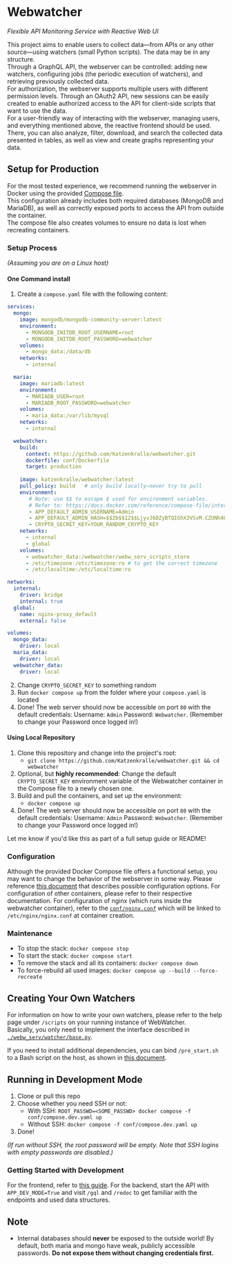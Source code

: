 # Webwatcher  
_Flexible API Monitoring Service with Reactive Web UI_

This project aims to enable users to collect data—from APIs or any other source—using watchers (small Python scripts). The data may be in any structure.  
Through a GraphQL API, the webserver can be controlled: adding new watchers, configuring jobs (the periodic execution of watchers), and retrieving previously collected data.  
For authorization, the webserver supports multiple users with different permission levels. Through an OAuth2 API, new sessions can be easily created to enable authorized access to the API for client-side scripts that want to use the data.  
For a user-friendly way of interacting with the webserver, managing users, and everything mentioned above, the reactive frontend should be used.  
There, you can also analyze, filter, download, and search the collected data presented in tables, as well as view and create graphs representing your data.

## Setup for Production  
For the most tested experience, we recommend running the webserver in Docker using the provided [Compose file](./compose.yaml).  
This configuration already includes both required databases (MongoDB and MariaDB), as well as correctly exposed ports to access the API from outside the container.  
The compose file also creates volumes to ensure no data is lost when recreating containers.

### Setup Process  
_(Assuming you are on a Linux host)_  
#### One Command install
1. Create a `compose.yaml` file with the following content:
```yaml
services:
  mongo:
    image: mongodb/mongodb-community-server:latest
    environment:
      - MONGODB_INITDB_ROOT_USERNAME=root
      - MONGODB_INITDB_ROOT_PASSWORD=webwatcher
    volumes:
      - mongo_data:/data/db
    networks:
      - internal

  maria:
    image: mariadb:latest
    environment:
      - MARIADB_USER=root
      - MARIADB_ROOT_PASSWORD=webwatcher
    volumes:
      - maria_data:/var/lib/mysql
    networks:
      - internal

  webwatcher:
    build:
      context: https://github.com/Katzenkralle/webwatcher.git
      dockerfile: conf/Dockerfile
      target: production
      
    image: katzenkralle/webwatcher:latest 
    pull_policy: build   # only build locally—never try to pull
    environment:
       # Note: use $$ to escape $ used for environment variables.
       # Refer to: https://docs.docker.com/reference/compose-file/interpolation/
       - APP_DEFAULT_ADMIN_USERNAME=Admin
       - APP_DEFAULT_ADMIN_HASH=$$2b$$12$$LjyvJ6DZyBTQIGhX3VSvM.CZUNh4U24IGuLB.L5Rm8crZNVqeylDa
       - CRYPTO_SECRET_KEY=YOUR_RANDOM_CRYPTO_KEY
    networks:
      - internal
      - global
    volumes:
      - webwatcher_data:/webwatcher/webw_serv_scripts_store
      - /etc/timezone:/etc/timezone:ro # to get the correct timezone
      - /etc/localtime:/etc/localtime:ro

networks:
  internal:
    driver: bridge
    internal: true
  global:
    name: nginx-proxy_default
    external: false

volumes:
  mongo_data:
    driver: local
  maria_data:
    driver: local
  webwatcher_data:
    driver: local

```
2. Change `CRYPTO_SECRET_KEY` to something random
3. Run `docker compose up` from the folder where your `compose.yaml` is located
4. Done! The web server should now be accessible on port `80` with the default credentials:
   Username: `Admin`
   Password: `Webwatcher`.
   (Remember to change your Password once logged in!)

#### Using Local Repository
1. Clone this repository and change into the project's root:
   - `git clone https://github.com/Katzenkralle/webwatcher.git && cd webwatcher`
2. Optional, but **highly recommended**: Change the default `CRYPTO_SECRET_KEY` environment variable of the Webwatcher container in the Compose file to a newly chosen one.
3. Build and pull the containers, and set up the environment:
   - `docker compose up`
4. Done! The web server should now be accessible on port `80` with the default credentials:
   Username: `Admin`
   Password: `Webwatcher`.
   (Remember to change your Password once logged in!)

Let me know if you'd like this as part of a full setup guide or README!

### Configuration  
Although the provided Docker Compose file offers a functional setup, you may want to change the behavior of the webserver in some way. Please reference [this document](./docs/backend_conf.md) that describes possible configuration options.
For configuration of other containers, please refer to their respective documentation.
For configuration of nginx (which runs inside the webwatcher container), refer to the [`conf/nginx.conf`](conf/nginx.conf) which will be linked to `/etc/nginx/nginx.conf` at container creation. 

### Maintenance  
- To stop the stack: `docker compose stop`  
- To start the stack: `docker compose start`  
- To remove the stack and all its containers: `docker compose down`  
- To force-rebuild all used images: `docker compose up --build --force-recreate`

## Creating Your Own Watchers

For information on how to write your own watchers, please refer to the help page under `/scripts` on your running instance of WebWatcher.  
Basically, you only need to implement the interface described in [`./webw_serv/watcher/base.py`](./webw_serv/watcher/base.py).

If you need to install additional dependencies, you can bind `/pre_start.sh` to a Bash script on the host, as shown in [this document](./docs/backend_conf.md).

## Running in Development Mode  
1. Clone or pull this repo  
2. Choose whether you need SSH or not:
   - With SSH: `ROOT_PASSWD=<SOME_PASSWD> docker compose -f conf/compose.dev.yaml up`
   - Without SSH: `docker compose -f conf/compose.dev.yaml up`
3. Done!


_(If run without SSH, the root password will be empty. Note that SSH logins with empty passwords are disabled.)_

### Getting Started with Development  
For the frontend, refer to [this guide](./docs/frontend_dev_README.md).
For the backend, start the API with `APP_DEV_MODE=True` and visit `/gql` and `/redoc` to get familiar with the endpoints and used data structures.  

## Note  
- Internal databases should **never** be exposed to the outside world! By default, both maria and mongo have weak, publicly accessible passwords. **Do not expose them without changing credentials first.**  
